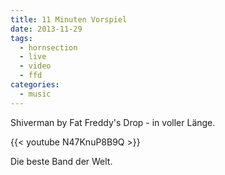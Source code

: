 ```yaml
---
title: 11 Minuten Vorspiel
date: 2013-11-29
tags:
  - hornsection
  - live
  - video
  - ffd
categories:
  - music
---
```


Shiverman by Fat Freddy's Drop - in voller Länge.

{{< youtube N47KnuP8B9Q >}}

Die beste Band der Welt.
